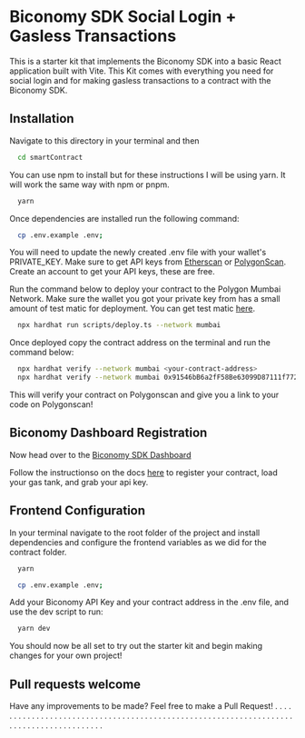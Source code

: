 
# Biconomy SDK Social Login + Gasless Transactions

This is a starter kit that implements the Biconomy SDK into a basic React application built with Vite. This Kit comes with everything you need for social login and for making gasless transactions to a contract with the Biconomy SDK. 


## Installation

Navigate to this directory in your terminal and then 

```bash
  cd smartContract
```

You can use npm to install but for these instructions I will be using yarn. It will work the same way with npm or pnpm. 

```bash
  yarn
```

Once dependencies are installed run the following command: 

```bash
  cp .env.example .env;
```

You will need to update the newly created .env file with your wallet's PRIVATE_KEY. Make sure to get API keys from [Etherscan](https://etherscan.io/) or [PolygonScan](https://polygonscan.com/). Create an account to get your API keys, these are free. 

Run the command below to deploy your contract to the Polygon Mumbai Network. Make sure the wallet you got your private key from has a small amount of test matic for deployment. You can get test matic [here](https://faucet.polygon.technology/).

```bash
  npx hardhat run scripts/deploy.ts --network mumbai
```

Once deployed copy the contract address on the terminal and run the command below: 

```bash
  npx hardhat verify --network mumbai <your-contract-address>
  npx hardhat verify --network mumbai 0x91546bB6a2fF58Be63099D87111f77244583a3B8
```

This will verify your contract on Polygonscan and give you a link to your code on Polygonscan!

## Biconomy Dashboard Registration

Now head over to the [Biconomy SDK Dashboard](https://dashboard.biconomy.io/)

Follow the instructionso on the docs [here](https://docs.biconomy.io/guides/biconomy-dashboard) to register your contract, load your gas tank, and grab your api key.

## Frontend Configuration

In your terminal navigate to the root folder of the project and install dependencies and configure the frontend variables as we did for the contract folder. 

```bash
  yarn
```

```bash
  cp .env.example .env;
```

Add your Biconomy API Key and your contract address in the .env file, and use the dev script to run: 

```bash
  yarn dev
```

You should now be all set to try out the starter kit and begin making changes for your own project! 


## Pull requests welcome

Have any improvements to be made? Feel free to make a Pull Request! 
.
.
.
.
.
.
.
.
.
.
.
.
.
.
.
.
.
.
.
.
.
.
.
.
.
.
.
.
.
.
.
.
.
.
.
.
.
.
.
.
.
.
.
.
.
.
.
.
.
.
.
.
.
.
.
.
.
.
.
.
.
.
.
.
.
.
.
.
.
.
.
.
.
.
.
.
.
.
.
.
.
.
.
.
.
.
.
.
